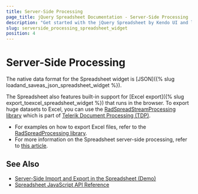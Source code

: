 ```yaml
---
title: Server-Side Processing
page_title: jQuery Spreadsheet Documentation - Server-Side Processing
description: "Get started with the jQuery Spreadsheet by Kendo UI and learn how to process its data by using the Telerik Document Processing library."
slug: serverside_processing_spreadsheet_widget
position: 4
---
```


# Server-Side Processing

The native data format for the Spreadsheet widget is [JSON]({% slug loadand_saveas_json_spreadsheet_widget %}).

The Spreadsheet also features built-in support for [Excel export]({% slug export_toexcel_spreadsheet_widget %}) that runs in the browser. To export huge datasets to Excel, you can use the [RadSpreadStreamProcessing library](https://docs.telerik.com/devtools/document-processing/libraries/radspreadstreamprocessing/overview) which is part of [Telerik Document Processing (TDP)](https://docs.telerik.com/devtools/document-processing/introduction).  

* For examples on how to export Excel files, refer to the [RadSpreadProcessing library](https://docs.telerik.com/devtools/document-processing/libraries/radspreadprocessing/overview).
* For more information on the Spreadsheet server-side processing, refer to [this article](https://docs.telerik.com/aspnet-mvc/helpers/spreadsheet/spreadsheet-processing).

## See Also

* [Server-Side Import and Export in the Spreadsheet (Demo)](https://demos.telerik.com/kendo-ui/spreadsheet/server-side-import-export)
* [Spreadsheet JavaScript API Reference](/api/javascript/ui/spreadsheet)
